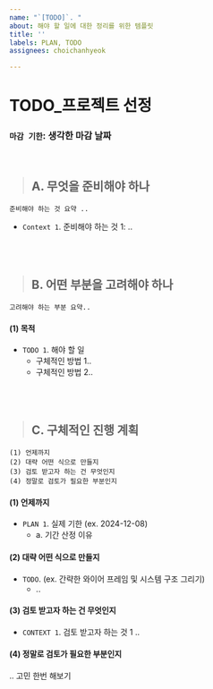 ```yaml
---
name: "`[TODO]`. "
about: 해야 할 일에 대한 정리를 위한 템플릿
title: ''
labels: PLAN, TODO
assignees: choichanhyeok

---
```


# TODO_프로젝트 선정

### `마감 기한`:  생각한 마감 날짜


<br>

> ## A. 무엇을 준비해야 하나
```
준비해야 하는 것 요약 ..
``` 

- `Context 1`. 준비해야 하는 것 1: ..


<br>
<br>




> ## B. 어떤 부분을 고려해야 하나
```
고려해야 하는 부분 요약..
```

#### (1) 목적
- `TODO 1`. 해야 할 일
  - 구체적인 방법 1..
  - 구체적인 방법 2..



<br>
<br>


> ## C. 구체적인 진행 계획
```
(1) 언제까지
(2) 대략 어떤 식으로 만들지
(3) 검토 받고자 하는 건 무엇인지
(4) 정말로 검토가 필요한 부분인지
```

#### (1) 언제까지
- `PLAN 1`. 실제 기한 (ex. 2024-12-08)
  - a. 기간 산정 이유

#### (2) 대략 어떤 식으로 만들지
- `TODO`. (ex. 간략한 와이어 프레임 및 시스템 구조 그리기)
  - ..

#### (3) 검토 받고자 하는 건 무엇인지
- `CONTEXT 1`. 검토 받고자 하는 것 1 ..


#### (4) 정말로 검토가 필요한 부분인지
.. 고민 한번 해보기
